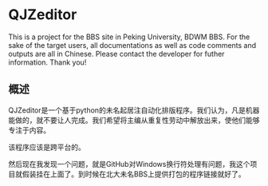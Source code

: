 # QJZeditor

This is a project for the BBS site in Peking University, BDWM BBS.
For the sake of the target users, all documentations as well as code comments and outputs are all in Chinese.
Please contact the developer for futher information. Thank you!

## 概述
QJZeditor是一个基于python的未名起居注自动化排版程序。我们认为，凡是机器能做的，就不要让人完成。我们希望将主编从重复性劳动中解放出来，使他们能够专注于内容。

该程序应该是跨平台的。

然后现在我发现一个问题，就是GitHub对Windows换行符处理有问题，我这个项目就假装挂在上面了。到时候在北大未名BBS上提供打包的程序链接就好了。
